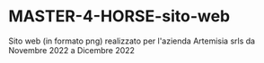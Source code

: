 # MASTER-4-HORSE-sito-web
Sito web (in formato png) realizzato per l'azienda Artemisia srls da Novembre 2022 a Dicembre 2022
